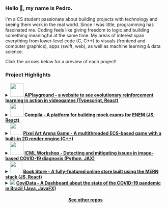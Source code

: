 ### Hello 👋, my name is Pedro.

I'm a CS student passionate about building projects with technology and seeing them work in the real world. Since I was little, programming has fascinated me. Coding feels like giving freedom to logic and building something meaningful at the same time. My areas of interest span everything from lower-level code (C, C++) to visuals (frontend and computer graphics), apps (swift, web), as well as machine learning & data science.

Click the arrows below for a preview of each project!

### Project Highlights

<details>
	<summary>
    <b>
    <img width="42" src="https://img.icons8.com/external-flaticons-flat-flat-icons/64/000000/external-neural-network-the-future-flaticons-flat-flat-icons.png"/>
    <a href="https://github.com/PedroMartelleto/AIPlayground">AIPlayground - a website to see evolutionary reinforcement learning in action in videogames (Typescript, React)</a>
    </b>
  </summary>
  <p>
  <video autoplay="true" controls="false" src="https://user-images.githubusercontent.com/35240934/128615672-2c77c06c-1d38-4093-a495-39a1024a2e58.mp4" />
</p>
</details>

<details>
	<summary>
    <b>
    <img width="42" src="https://img.icons8.com/external-flaticons-flat-flat-icons/64/000000/external-exam-university-flaticons-flat-flat-icons-3.png"/>
    <a href="https://www.compilaenem.com">Compila - A platform for building mock exams for ENEM (JS, React)</a>
    </b>
  </summary>
  <p>
  <video autoplay="true" controls="false" src="https://user-images.githubusercontent.com/35240934/175204675-2eb5fb08-de6a-4e18-9849-df9debc59bbd.mp4" />
</p>
</details>


<details>
	<summary>
    <b>
    <img style="image-rendering: pixelated;" width="38" src="https://user-images.githubusercontent.com/35240934/175382129-482ad244-5739-4485-b9e4-959cbe844422.png"/>
    <a href="https://github.com/PedroMartelleto/ModernCppGame">Pixel Art Arena Game - A multithreaded ECS-based game with a built-in 2D render engine (C++)</a>
    </b>
  </summary>
  <p align="center">
    <video autoplay="true" controls="false" src="https://user-images.githubusercontent.com/35240934/175192721-d98a1925-aa89-469b-aa42-ffd87ef5b20d.mp4"/>
  </p>
</details>


<details>
	<summary>
    <b>
    <img width="42" src="https://user-images.githubusercontent.com/35240934/175382135-295616a9-b96b-4186-9977-c273ce94e309.png"/>
    <a href="https://github.com/JoaoMarcosCSilva/issues-covid-image-diagnosis">ICML Workshop - Detecting and mitigating issues in image-based COVID-19 diagnosis (Python, JAX)</a>
    </b>
  </summary>
  <img src="https://i.imgur.com/iYdLaFJ.png"/>
</details>

<details>
	<summary>
    <b>
    <img width="38" src="https://img.icons8.com/external-avoca-kerismaker/64/000000/external-Online-Book-digital-service-avoca-kerismaker.png"/>
    <a href="https://github.com/PedroMartelleto/Online-Store">Book Store - A fully-featured online store built using the MERN stack (JS, React)</a>
    </b>
  </summary>
  <p>
  <video autoplay="true" controls="false" src="https://user-images.githubusercontent.com/35240934/175203442-8d1aea3b-f969-4a9b-945e-397a1bbf4d3a.mp4" />
</p>
</details>

<details>
	<summary>
    <b>
    <img src="https://img.icons8.com/color/48/000000/coronavirus--v1.png"/>
    <a href="https://github.com/PedroMartelleto/covidata">CoviData - A Dashboard about the state of the COVID-19 pandemic in Brazil (Java, JavaFX)</a>
    </b>
  </summary>
  <p align="center">
    <video autoplay="true" controls="false" src="https://user-images.githubusercontent.com/35240934/128615158-9dfc24b0-abb2-4f52-9f86-f6b08ae7f731.mp4"/>
  </p>
</details>

<h4 align="center">
  <a href="https://github.com/PedroMartelleto?tab=repositories" title="Show Repositories">See other repos</a>
</h4>
